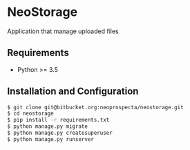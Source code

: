# NeoStorage
Application that manage uploaded files

## Requirements
* Python >= 3.5


## Installation and Configuration
```bash
$ git clone git@bitbucket.org:neoprospecta/neostorage.git
$ cd neostorage
$ pip install -r requirements.txt
$ python manage.py migrate
$ python manage.py createsuperuser
$ python manage.py runserver
```
